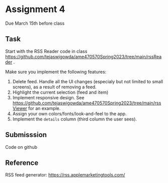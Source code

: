 # Assignment 4

Due March 15th before class

## Task

Start with the RSS Reader code in class https://github.com/tejaswigowda/ame470570Spring2023/tree/main/rssReader .

Make sure you implement the following features:
1. Delete feed. Handle all the UI changes (especialy but not limited to small screens), as a result of removing a feed.
2. Highlight the current selection (feed and item)
3. Implement responsive design. See https://github.com/tejaswigowda/ame470570Spring2023/tree/main/rssViewer for an example.
4. Assign your own colors/fonts/look-and-feel to the app.
5. Implement the `details` column (third column the user sees).



## Submisssion

Code on github


## Reference

RSS feed generator: https://rss.applemarketingtools.com/
